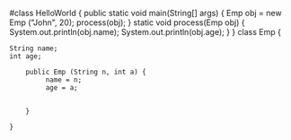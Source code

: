 #class HelloWorld {
    public static void main(String[] args) {
    Emp obj = new Emp ("John", 20);
   process(obj); 
}
static void process(Emp obj) {
            System.out.println(obj.name);
            System.out.println(obj.age);
        }
}
class Emp {
    
    String name;
    int age;
    
        public Emp (String n, int a) {
             name = n;
             age = a;
           
        
        }
        
    }
